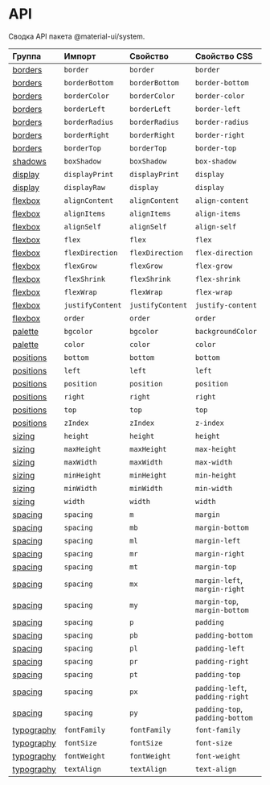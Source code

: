 # API

<p class="description">Сводка API пакета @material-ui/system.</p>

| Группа                            | Импорт           | Свойство         | Свойство CSS                    | В теме                                                                 |
| :-------------------------------- | :--------------- | :--------------- | :------------------------------ | :--------------------------------------------------------------------- |
| [borders](/system/borders/)       | `border`         | `border`         | `border`                        | `borders`                                                              |
| [borders](/system/borders/)       | `borderBottom`   | `borderBottom`   | `border-bottom`                 | `borders`                                                              |
| [borders](/system/borders/)       | `borderColor`    | `borderColor`    | `border-color`                  | [`palette`](/customization/default-theme/?expend-path=$.palette)       |
| [borders](/system/borders/)       | `borderLeft`     | `borderLeft`     | `border-left`                   | `borders`                                                              |
| [borders](/system/borders/)       | `borderRadius`   | `borderRadius`   | `border-radius`                 | [`shape`](/customization/default-theme/?expend-path=$.shape)           |
| [borders](/system/borders/)       | `borderRight`    | `borderRight`    | `border-right`                  | `borders`                                                              |
| [borders](/system/borders/)       | `borderTop`      | `borderTop`      | `border-top`                    | `borders`                                                              |
| [shadows](/system/shadows/)       | `boxShadow`      | `boxShadow`      | `box-shadow`                    | `shadows`                                                              |
| [display](/system/display/)       | `displayPrint`   | `displayPrint`   | `display`                       | none                                                                   |
| [display](/system/display/)       | `displayRaw`     | `display`        | `display`                       | none                                                                   |
| [flexbox](/system/flexbox/)       | `alignContent`   | `alignContent`   | `align-content`                 | none                                                                   |
| [flexbox](/system/flexbox/)       | `alignItems`     | `alignItems`     | `align-items`                   | none                                                                   |
| [flexbox](/system/flexbox/)       | `alignSelf`      | `alignSelf`      | `align-self`                    | none                                                                   |
| [flexbox](/system/flexbox/)       | `flex`           | `flex`           | `flex`                          | none                                                                   |
| [flexbox](/system/flexbox/)       | `flexDirection`  | `flexDirection`  | `flex-direction`                | none                                                                   |
| [flexbox](/system/flexbox/)       | `flexGrow`       | `flexGrow`       | `flex-grow`                     | none                                                                   |
| [flexbox](/system/flexbox/)       | `flexShrink`     | `flexShrink`     | `flex-shrink`                   | none                                                                   |
| [flexbox](/system/flexbox/)       | `flexWrap`       | `flexWrap`       | `flex-wrap`                     | none                                                                   |
| [flexbox](/system/flexbox/)       | `justifyContent` | `justifyContent` | `justify-content`               | none                                                                   |
| [flexbox](/system/flexbox/)       | `order`          | `order`          | `order`                         | none                                                                   |
| [palette](/system/palette/)       | `bgcolor`        | `bgcolor`        | `backgroundColor`               | [`palette`](/customization/default-theme/?expend-path=$.palette)       |
| [palette](/system/palette/)       | `color`          | `color`          | `color`                         | [`palette`](/customization/default-theme/?expend-path=$.palette)       |
| [positions](/system/positions/)   | `bottom`         | `bottom`         | `bottom`                        | none                                                                   |
| [positions](/system/positions/)   | `left`           | `left`           | `left`                          | none                                                                   |
| [positions](/system/positions/)   | `position`       | `position`       | `position`                      | none                                                                   |
| [positions](/system/positions/)   | `right`          | `right`          | `right`                         | none                                                                   |
| [positions](/system/positions/)   | `top`            | `top`            | `top`                           | none                                                                   |
| [positions](/system/positions/)   | `zIndex`         | `zIndex`         | `z-index`                       | [`zIndex`](/customization/default-theme/?expend-path=$.zIndex)         |
| [sizing](/system/sizing/)         | `height`         | `height`         | `height`                        | none                                                                   |
| [sizing](/system/sizing/)         | `maxHeight`      | `maxHeight`      | `max-height`                    | none                                                                   |
| [sizing](/system/sizing/)         | `maxWidth`       | `maxWidth`       | `max-width`                     | none                                                                   |
| [sizing](/system/sizing/)         | `minHeight`      | `minHeight`      | `min-height`                    | none                                                                   |
| [sizing](/system/sizing/)         | `minWidth`       | `minWidth`       | `min-width`                     | none                                                                   |
| [sizing](/system/sizing/)         | `width`          | `width`          | `width`                         | none                                                                   |
| [spacing](/system/spacing/)       | `spacing`        | `m`              | `margin`                        | [`spacing`](/customization/default-theme/?expend-path=$.spacing)       |
| [spacing](/system/spacing/)       | `spacing`        | `mb`             | `margin-bottom`                 | [`spacing`](/customization/default-theme/?expend-path=$.spacing)       |
| [spacing](/system/spacing/)       | `spacing`        | `ml`             | `margin-left`                   | [`spacing`](/customization/default-theme/?expend-path=$.spacing)       |
| [spacing](/system/spacing/)       | `spacing`        | `mr`             | `margin-right`                  | [`spacing`](/customization/default-theme/?expend-path=$.spacing)       |
| [spacing](/system/spacing/)       | `spacing`        | `mt`             | `margin-top`                    | [`spacing`](/customization/default-theme/?expend-path=$.spacing)       |
| [spacing](/system/spacing/)       | `spacing`        | `mx`             | `margin-left`, `margin-right`   | [`spacing`](/customization/default-theme/?expend-path=$.spacing)       |
| [spacing](/system/spacing/)       | `spacing`        | `my`             | `margin-top`, `margin-bottom`   | [`spacing`](/customization/default-theme/?expend-path=$.spacing)       |
| [spacing](/system/spacing/)       | `spacing`        | `p`              | `padding`                       | [`spacing`](/customization/default-theme/?expend-path=$.spacing)       |
| [spacing](/system/spacing/)       | `spacing`        | `pb`             | `padding-bottom`                | [`spacing`](/customization/default-theme/?expend-path=$.spacing)       |
| [spacing](/system/spacing/)       | `spacing`        | `pl`             | `padding-left`                  | [`spacing`](/customization/default-theme/?expend-path=$.spacing)       |
| [spacing](/system/spacing/)       | `spacing`        | `pr`             | `padding-right`                 | [`spacing`](/customization/default-theme/?expend-path=$.spacing)       |
| [spacing](/system/spacing/)       | `spacing`        | `pt`             | `padding-top`                   | [`spacing`](/customization/default-theme/?expend-path=$.spacing)       |
| [spacing](/system/spacing/)       | `spacing`        | `px`             | `padding-left`, `padding-right` | [`spacing`](/customization/default-theme/?expend-path=$.spacing)       |
| [spacing](/system/spacing/)       | `spacing`        | `py`             | `padding-top`, `padding-bottom` | [`spacing`](/customization/default-theme/?expend-path=$.spacing)       |
| [typography](/system/typography/) | `fontFamily`     | `fontFamily`     | `font-family`                   | [`typography`](/customization/default-theme/?expend-path=$.typography) |
| [typography](/system/typography/) | `fontSize`       | `fontSize`       | `font-size`                     | [`typography`](/customization/default-theme/?expend-path=$.typography) |
| [typography](/system/typography/) | `fontWeight`     | `fontWeight`     | `font-weight`                   | [`typography`](/customization/default-theme/?expend-path=$.typography) |
| [typography](/system/typography/) | `textAlign`      | `textAlign`      | `text-align`                    | none                                                                   |
